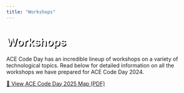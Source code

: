 ```yaml
---
title: "Workshops"
---
```


<!DOCTYPE html>
<html lang="en">
<head>
  <meta charset="UTF-8">
  <title>Workshops</title>
  <meta name="viewport" content="width=device-width, initial-scale=1.0">
  <!-- Tailwind CSS (include only if not already included in your layout) -->
  <script src="https://cdn.tailwindcss.com"></script>
  <style>
    .text-outline-shadow {
      text-shadow: 2px 2px 0 #000;
      color: white;
    }
  </style>
</head>
<body class="bg-gray-900 text-white px-6 py-10">

  <h1 class="text-4xl font-bold mb-4 text-outline-shadow before:content-['Workshops']">Workshops</h1>

  <p class="mb-4">
    ACE Code Day has an incredible lineup of workshops on a variety of technological topics. Read below for detailed information on all the workshops we have prepared for ACE Code Day 2024.
  </p>

  <!-- Map link button -->
  <a href="https://drive.google.com/file/d/1jOhaGAwZei5tFFCqmkVtt5TkoUvE4UfI/view?usp=sharing" 
     target="_blank" 
     rel="noopener noreferrer"
     class="inline-block mt-2 px-5 py-2 bg-blue-600 text-white font-semibold rounded-lg hover:bg-blue-700 transition">
     📍 View ACE Code Day 2025 Map (PDF)
  </a>

</body>
</html>
